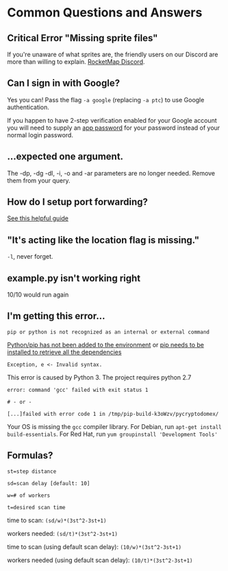 # Common Questions and Answers

## Critical Error "Missing sprite files"
If you're unaware of what sprites are, the friendly users on our Discord are more than willing to explain. [RocketMap Discord](https://discord.gg/PWp2bAm).

## Can I sign in with Google?

Yes you can! Pass the flag `-a google` (replacing `-a ptc`) to use Google authentication.

If you happen to have 2-step verification enabled for your Google account you will need to supply an [app password](https://support.google.com/accounts/answer/185833?hl=en) for your password instead of your normal login password.


## ...expected one argument.

The -dp, -dg -dl, -i, -o and -ar parameters are no longer needed. Remove them from your query.

## How do I setup port forwarding?

[See this helpful guide](external.md)

## "It's acting like the location flag is missing."

`-l`, never forget.

## example.py isn't working right

10/10 would run again

## I'm getting this error...

```
pip or python is not recognized as an internal or external command
```

[Python/pip has not been added to the environment](https://github.com/Langoor2/PokemonGo-Map-FAQ/blob/master/FAQ/Enviroment_Variables_not_correct.md) or [pip needs to be installed to retrieve all the dependencies](https://github.com/AHAAAAAAA/PokemonGo-Map/wiki/Installation-and-requirements)

```
Exception, e <- Invalid syntax.
```

This error is caused by Python 3. The project requires python 2.7

```
error: command 'gcc' failed with exit status 1

# - or -

[...]failed with error code 1 in /tmp/pip-build-k3oWzv/pycryptodomex/
```

Your OS is missing the `gcc` compiler library. For Debian, run `apt-get install build-essentials`. For Red Hat, run `yum groupinstall 'Development Tools'`

## Formulas?
```
st=step distance

sd=scan delay [default: 10]

w=# of workers

t=desired scan time
```
time to scan:
`(sd/w)*(3st^2-3st+1)`

workers needed:
`(sd/t)*(3st^2-3st+1)`

time to scan (using default scan delay):
`(10/w)*(3st^2-3st+1)`

workers needed (using default scan delay):
`(10/t)*(3st^2-3st+1)`

